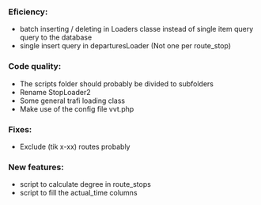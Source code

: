 ### Eficiency:
 - batch inserting / deleting in Loaders classe instead of single item query
 query to the database
 - single insert query in departuresLoader (Not one per route_stop)

### Code quality:
 - The scripts folder should probably be divided to subfolders
 - Rename StopLoader2
 - Some general trafi loading class
 - Make use of the config file vvt.php

### Fixes:
 - Exclude (tik x-xx) routes probably

### New features:
 - script to calculate degree in route_stops
 - script to fill the actual_time columns
